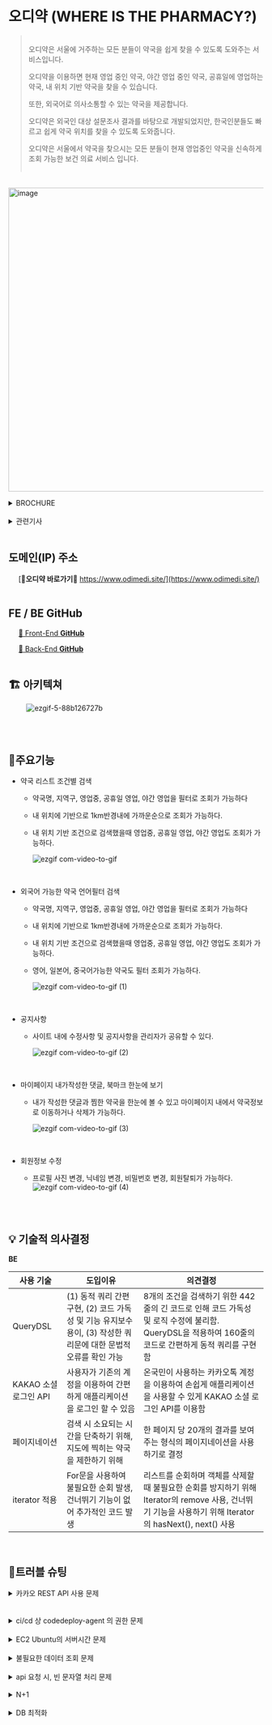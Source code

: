 # 오디약 (WHERE IS THE PHARMACY?)
> <br/>
> 오디약은 서울에 거주하는 모든 분들이 약국을 쉽게 찾을 수 있도록 도와주는 서비스입니다. 
>
> 오디약을 이용하면 현재 영업 중인 약국, 야간 영업 중인 약국, 공휴일에 영업하는 약국, 내 위치 기반 약국을 찾을 수 있습니다.
>
> 또한, 외국어로 의사소통할 수 있는 약국을 제공합니다.
>
> 오디약은 외국인 대상 설문조사 결과를 바탕으로 개발되었지만, 한국인분들도 빠르고 쉽게 약국 위치를 찾을 수 있도록 도와줍니다. 
>
> 오디약은 서울에서 약국을 찾으시는 모든 분들이 현재 영업중인 약국을 신속하게 조회 가능한 보건 의료 서비스 입니다. <br/>
> <br/>

&nbsp;&nbsp;&nbsp;&nbsp;
  <img src="https://github.com/finalProject-12/finalproject-12FE/assets/109677566/a36f6473-a4c0-46dc-83f6-43eff2c88c6c" alt="image" width="600">

<details>
<summary>BROCHURE</summary>
<div>
&nbsp;&nbsp;&nbsp;&nbsp;<img src="https://github.com/finalProject-12/finalproject-12FE/assets/109677566/3568a79d-7309-4487-a46e-ac3b15238c24" alt="image" width="600"><br/>
&nbsp;&nbsp;&nbsp;&nbsp;<img src="https://github.com/finalProject-12/finalproject-12FE/assets/109677566/73b7439f-1360-44d8-aafc-71f2dc7095f1" alt="image" width="600"><br/>
&nbsp;&nbsp;&nbsp;&nbsp;<img src="https://github.com/finalProject-12/finalproject-12FE/assets/109677566/1ccf6ab2-e06f-4949-abb2-d45cfe1410ac" alt="image" width="600"><br/>
</div>
</details>
<br/>

<details>
<summary>관련기사</summary>
<div>

> <br/>
> 
> &nbsp;&nbsp;&nbsp;&nbsp;[1999년 외국인 75% "약국이용 불편하다"](http://m.yakup.com/news/index.html?nid=2232&mode=view)
> 
> &nbsp;&nbsp;&nbsp;&nbsp;[2003년 약국방문 외국인과 원할한 의사소통](https://www.pharmnews.com/news/articleView.html?idxno=16399)
> 
> &nbsp;&nbsp;&nbsp;&nbsp;[2013년 외국인환자 만족도 높이려면 언어문제 등 지속적 해결 필요](https://www.khidi.or.kr/board/view?linkId=48729204&menuId=MENU02200)
> 
> &nbsp;&nbsp;&nbsp;&nbsp;[2021년 논문 : 의료서비스 이용 시 어려운 점은 의사소통의 어려움 22.6%](https://academic.naver.com/article.naver?doc_id=949807494)<br/>
><br/>

</div>
</details>

<br/>



## 도메인(IP) 주소
&nbsp;&nbsp;&nbsp;&nbsp;
[**💊오디약 바로가기💊** https://www.odimedi.site/](https://www.odimedi.site/)
<br/>
<br/>
## FE / BE GitHub

&nbsp;&nbsp;&nbsp;&nbsp;
[💊 Front-End **GitHub**](https://github.com/finalProject-12/finalproject-12FE)

&nbsp;&nbsp;&nbsp;&nbsp;
[💊 Back-End **GitHub**](https://github.com/finalProject-12/finalproject-12BE)
<br/>
<br/>

## 🏗 아키텍쳐

  &nbsp;&nbsp;&nbsp;&nbsp;&nbsp;&nbsp;&nbsp;&nbsp;
  ![ezgif-5-88b126727b](https://github.com/finalProject-12/finalproject-12FE/assets/109677566/147c8784-243c-4541-8375-0b98d5ff71f5)

<br/>
<br/>

## 🔎주요기능

- 약국 리스트 조건별 검색
    - 약국명, 지역구, 영업중, 공휴일 영업, 야간 영업을 필터로 조회가 가능하다
    - 내 위치에 기반으로 1km반경내에 가까운순으로 조회가 가능하다.
    - 내 위치 기반 조건으로 검색했을때 영업중, 공휴일 영업, 야간 영업도 조회가 가능하다.
    
      ![ezgif com-video-to-gif](https://github.com/finalProject-12/finalproject-12FE/assets/109677566/14545338-22b4-4b37-80ff-7388a75b7074)
    
    <br/>

- 외국어 가능한 약국 언어필터 검색
    - 약국명, 지역구, 영업중, 공휴일 영업, 야간 영업을 필터로 조회가 가능하다
    - 내 위치에 기반으로 1km반경내에 가까운순으로 조회가 가능하다.
    - 내 위치 기반 조건으로 검색했을때 영업중, 공휴일 영업, 야간 영업도 조회가 가능하다.
    - 영어, 일본어, 중국어가능한 약국도 필터 조회가 가능하다.
    
      ![ezgif com-video-to-gif (1)](https://github.com/finalProject-12/finalproject-12FE/assets/109677566/014430b9-e6f1-4aec-a898-dbcb2d2d3d4c)
    
    <br/>

- 공지사항
    
    - 사이트 내에 수정사항 및 공지사항을 관리자가 공유할 수 있다.
    
      ![ezgif com-video-to-gif (2)](https://github.com/finalProject-12/finalproject-12FE/assets/109677566/7fa445f9-52bd-47dc-bbee-1f3cf4b41e3b)
    
    <br/>

- 마이페이지 내가작성한 댓글, 북마크 한눈에 보기
    
    - 내가 작성한 댓글과 찜한 약국을 한눈에 볼 수 있고 마이페이지 내에서  약국정보로 이동하거나 삭제가 가능하다.
    
      ![ezgif com-video-to-gif (3)](https://github.com/finalProject-12/finalproject-12FE/assets/109677566/133fcf35-12bc-40ff-adc7-928ce534398b)
    
    <br/>

- 회원정보 수정
    - 프로필 사진 변경, 닉네임 변경, 비밀번호 변경, 회원탈퇴가 가능하다.
      ![ezgif com-video-to-gif (4)](https://github.com/finalProject-12/finalproject-12FE/assets/109677566/14816d18-e1b2-4c34-b22a-5d7f192554bb)

<br/>
<br/>

## 💡 기술적 의사결정

**BE**

| 사용 기술 | 도입이유 | 의견결정 |
| --- | --- | --- |
| QueryDSL | (1) 동적 쿼리 간편구현, (2) 코드 가독성 및 기능 유지보수 용이, (3) 작성한 쿼리문에 대한 문법적 오류를 확인 가능 | 8개의 조건을 검색하기 위한 442줄의 긴 코드로 인해 코드 가독성 및 로직 수정에 불리함. QueryDSL을 적용하여 160줄의 코드로 간편하게 동적 쿼리를 구현함 |
| KAKAO 소셜 로그인 API | 사용자가 기존의 계정을 이용하여 간편하게 애플리케이션을 로그인 할 수 있음 | 온국민이 사용하는 카카오톡 계정을 이용하여 손쉽게 애플리케이션을 사용할 수 있게 KAKAO 소셜 로그인 API를 이용함 |
| 페이지네이션 | 검색 시 소요되는 시간을 단축하기 위해, 지도에 찍히는 약국을 제한하기 위해 | 한 페이지 당 20개의 결과를 보여주는 형식의 페이지네이션을 사용하기로 결정 |
| iterator 적용 | For문을 사용하여 불필요한 순회 발생, 건너뛰기 기능이 없어 추가적인 코드 발생  | 리스트를 순회하며 객체를 삭제할 때 불필요한 순회를 방지하기 위해 Iterator의 remove 사용, 건너뛰기 기능을 사용하기 위해 Iterator의 hasNext(), next() 사용 |

<br/>

## 🧨트러블 슈팅
<details>
<summary>카카오 REST API 사용 문제</summary>
  <div markdown="1">
    <br/>
### 오류 내역

**`org.springframework.web.client.HttpClientErrorException$Unauthorized: 401 Unauthorized`**

- HTTP 401 상태 코드인 "Unauthorized" 에러를 의미
- 이 오류는 클라이언트가 인증되지 않았거나 인증이 유효하지 않은 경우에 발생

---

### 오류가 발생한 경로

(어떻게 하다가 오류가 발생했는지 해당 과정)

카카오 계정 연결 해제를 위해 아래 토큰을 

- 오류 코드
    
    ```java
    //토큰
    kakaoAccessToken = "Bearer  " + kakaoAccessToken;
    
    private void disconnectKakaoAccount(String kakaoAccessToken) {
    	
    		HttpHeaders headers = new HttpHeaders();
    		headers.add("Content-type", "application/x-www-form-urlencoded;charset=utf-8");
    		headers.add("Authorization", kakaoAccessToken);
    
    		MultiValueMap<String,String> body = new LinkedMultiValueMap<>();
    		body.add("message", "탈퇴 완료");
    		HttpEntity<MultiValueMap<String, String>> kakaoTokenDisconnect =
    			new HttpEntity<>(body, headers);
    		RestTemplate rt = new RestTemplate();
    		System.out.println("HTTP!!!!!!!!!!~");
    
    		ResponseEntity<String> signOut = rt.exchange(
    			"https://kapi.kakao.com/v1/user/unlink",
    			HttpMethod.POST,
    			kakaoTokenDisconnect,
    			String.class
    		);
    	}
    ```
    

---

### 오류를 해결하기 위해 시도해본 것들

Controller부터 받은 매개변수들을 Service의 마지막 로직까지 @Slf4j의 [log.info](http://log.info) 메소드를 활용해서 출력 여부를 확인 

---

### 오류 해결 방법

 kakaoAccessToken 토큰을 만들 때, 붙여주는 ‘Bearer ‘ 이 잘못 작성되어 있어서 수정함
 </div>
</details>
<br/>
<br/>
<details>
<summary>ci/cd 상 codedeploy-agent 의 권한 문제</summary>
  <div markdown="1">
<br/>
    ### 오류 내역

ci/cd를 구축하는 과정에서, codedeploy에 배포가 성공한 것 까지 확인을 했음에도
쉘스크립트([deploy.sh](http://deploy.sh/))가 구동을 하지 않는 문제가 생겼다. 
원인을 찾아보니, 소유자의 문제였다.
appspec.yml을 보면, 나는 권한을 ubuntu 로 주었지만
codedeploy-agent는 설치당시부터 root의 권한을 가지고 설치가 된 것이 문제였다.

---

### 오류가 발생한 경로

(어떻게 하다가 오류가 발생했는지 해당 과정)

- 오류 코드
    
    아래 명령어를 사용하여
    codedeploy-agent의 상태를 확인하니 아래 사진과 같은 상태로 되어
    active(running)이어야 하는 상태가 active(exited)로 되어있었다.
    
    ```jsx
    service codedeploy-agent status
    ```
    

---

### 오류를 해결하기 위해 시도해본 것들

시도1 codedeploy의 권한을 ubuntu가 아닌 root로 변경해봤다.

시도2 원래 root의 권한을 가지고 있던 codedeploy-agent의 권한을 ubuntu로 바꾸게 시도.

---

### 오류 해결 방법

`sudo service codedeploy-agent stop` 명령어를 사용하여 가동을 멈추고,
`sudo sed -i 's/""/"ubuntu"/g' /etc/init.d/codedeploy-agent` 명령어를 사용해
// /etc/init.d/codedeploy/agent에 있는 ""를 "ubuntu"으로 변경. (CodeDeploy agent를 수행할 non-root 계정)
vi /etc/init.d/codedeploy-agent 명령어를 사용해 변경 여부를 확인 후
// /opt/codedeploy/agent에 있는 모든 파일들의 소유자/그룹을 ubuntu:ubuntu으로 변경한다.

> `sudo chown ubuntu:ubuntu -R /opt/codedeploy-agent
    sudo chown ubuntu:ubuntu -R /var/log/aws/`

그리고 /etc/init.d의 codedeploy-agent.service 또한 User를 ubuntu로 입력하고
sudo service codedeploy-agent start를 실행하여 바뀐것을 최종적으로 확인하였다.

그 후 재배포를 하니, 정상적으로 cicd가 구축된 것을 확인하였다.
  </div>
  </details>
<br/>
<details>
<summary>EC2 Ubuntu의 서버시간 문제</summary>
  <div markdown="1">
    <br/>
    ### 오류 해결 방법

### 오류 내역

우리 조에서 만든 사이트에서 영업 시간을 기준으로 검색을 하는 기능이 있는데,
로직 상으로 문제가 없는 것을 확인하여도 배포한 서버에서 전부 영업이 종료된 곳으로 표시되는 문제가 발생하였다.

---

### 오류가 발생한 경로

배포를 해놓은 EC2의 Ubuntu의 서버시간이 UTC 타임존으로 설정되어 있던 것이다.
구현해야 하는 기능이 시간에 따라 달라지는 결과를 가지고 있었으므로
한국 표준시(KST)로 변경하여야 했다.

- 오류 코드
    
    ```jsx
    timedatectl
    ```
    

---

### 오류를 해결하기 위해 시도해본 것들

시도1 codedeploy의 권한을 ubuntu가 아닌 root로 변경해봤다.

시도2 원래 root의 권한을 가지고 있던 codedeploy-agent의 권한을 ubuntu로 바꾸게 시도.

---

### 오류 해결 방법

한국 표준시(KST)로 변경하기 위해 /etc/localtime을 지우고 새로 생성해주어야 한다.
먼저 현재 심볼릭 링크를 삭제하기 위해 
`sudo rm -rf /etc/localtime` 명령어 사용,
그리고 심볼릭 링크를 한국 표준시(/usr/share/zoneinfo/Asia/Seoul)로 다시 생성해준다.		
`sudo ln -s /usr/share/zoneinfo/Asia/Seoul /etc/localtime` 명령어 사용
`timedatectl` 명령어를 사용하여 타임존을 확인하고,
Local time이 KST로 변경된 것을 확인할 수 있다.
  </div>
  </details>
<br/>
<details>
<summary>불필요한 데이터 조회 문제</summary>
  <div markdown="1">
<br/>
    ### 오류 내역

엔티티 기반 데이터 조회로 인해 불필요한 필드들도 조회하여 데이터 조회 성능을 악화시키는 문제 발생

### 오류가 발생한 경로

- 오류 코드
    
    Store 엔티티 전체를 기반으로 조회하는 쿼리문이 실행됨
    
    ```java
    public List<Store> searchStoreWithinDistance(String baseRadius, String baseLatitude, String baseLongitude) {
    
    			NumberExpression<Double> distance = distance(baseLatitude, baseLongitude, store.latitude, store.longitude);
    
    			return jpaQueryFactory
    				.select(store)
    				.from(store)
    				.where(
    					withinDistance(baseLatitude, baseLongitude, store.latitude, store.longitude)
    
    				)
    				.orderBy(distance.asc())
    				.fetch();
    
    	}
    ```
    

### 오류를 해결하기 위해 시도해본 것들

시도1 : Store 엔티티를 StoreResponseDto로 변경

```java
public List<StoreResponseDto> searchStoreWithinDistance(String baseRadius, String baseLatitude, String baseLongitude) {

			NumberExpression<Double> distance = distance(baseLatitude, baseLongitude, store.latitude, store.longitude);

			return QueryResults<StoreResponseDto> results = jpaQueryFactory
				.select(Projections.constructor(StoreResponseDto.class,
					store.id, store.address, store.name, store.callNumber,
					store.weekdaysTime, store.longitude, store.latitude
					))
				.from(store)
				.where(
					withinDistance(baseLatitude, baseLongitude, store.latitude, store.longitude)

				)
				.orderBy(distance.asc())
				.fetch();
```

### 오류 해결 방법

비즈니스 로직에 필요한 데이터만 조회하기 위해 Dto 기반으로 데이터를 조회하는 코드를 작성

QueryDSL의 Projections.constructor 메소드를 이용하면 편리하게 Dto 클래스의 생성자를 호출 할 수 있음
  </div>
  </details>
<br/>
<details>
<summary>api 요청 시, 빈 문자열 처리 문제</summary>
  <div markdown="1">
<br/>
    ### 오류 내역

REST API 요청 시, 클라이언트에게 전달 받은 빈 문자열을 Null로 혼동하여 비즈니스 로직 설계에 어려움 발생

### 오류가 발생한 경로

클라이언트의 api 요청을 통해 매개 변수들을 Controller에서 받고
이를 처리할 때, null과 혼동

```java
//Controller
@GetMapping("/api/store/foreign/search")
	public ResponseEntity<Page<ForeignStoreResponse>> searchForeignStore(
		@RequestParam("page") int page,
		@RequestParam("size") int size,
		@RequestParam("storeName") String storeName,
		@RequestParam("gu") String gu,
		@RequestParam("open") boolean open,
		@RequestParam("holidayBusiness") boolean holidayBusiness,
		@RequestParam("nightBusiness") boolean nightBusiness,
		@RequestParam("english") boolean english,
		@RequestParam("chinese") boolean chinese,
		@RequestParam("japanese") boolean japanese,
		@RequestParam("radius") String radius,
		@RequestParam("latitude") String latitude, @RequestParam("longitude") String longitude,
		@AuthenticationPrincipal UserDetailsImpl userDetails){

		Page<ForeignStoreResponse> foreignStoreResponses = storeService.searchForeignStore(page, size, storeName, gu, open, holidayBusiness, nightBusiness, english, chinese, japanese, radius, latitude, longitude, userDetails);
		return ResponseEntity.status(HttpStatus.OK).body(foreignStoreResponses);
	}

```

### 오류를 해결하기 위해 시도해본 것들

시도 1 - 삼항 연산자를 이용하여 빈문자열 처리

```java
@Data
public class SearchForeignOptionRequest {
	private Integer page;
	private Integer size;
	private String storeName;
	private String gu;
	private boolean open;
	private boolean holidayBusiness;
	private boolean nightBusiness;

	private boolean english;
	private boolean chinese;
	private boolean japanese;

	private String radius;
	private String latitude;
	private String longitude;

	public MappedSearchForeignRequest toMappedSearchRequest() {
		return MappedSearchForeignRequest.builder()
			.page(page == null ? null : page.intValue())
			.size(size == null ? null : size.intValue())
			.storeName(storeName == "" ? null : storeName)
			.gu(gu == "" ? null : gu)
			.open(open == true ? true : false)
			.holidayBusiness(holidayBusiness == true ? true : false)
			.nightBusiness(nightBusiness == true ? true : false)

			.english(english == true? 1 : 0)
			.chinese(chinese  == true? 1 : 0)
			.japanese(japanese == true? 1 : 0)

			.baseRadius(radius == "" ? null : radius)
			.baseLatitude(latitude == "" ? null : latitude)
			.baseLongitude(longitude == "" ? null : longitude)
			.build();

	}
}
```

### 오류 해결 방법

객체로 데이터를 받아 삼항 연산자를 이용하여 빈문자열을 null 처리
  </div>
  </details>
<br/>
<details>
<summary>N+1</summary>
  <div markdown="1">
<br/>
    ### 오류 내역

마이페이지에서 북마크 확인하는 로직 실행 시 n+1 문제 발생

---

### 오류가 발생한 경로

- 오류 코드
    
    ```java
    public List<BookmarkResponseDto> getBookmark(Member member) {
    
    		List<Bookmark> bookmarks = bookmarkRepository.findAllByMember(member);
    		List<BookmarkResponseDto> bookmarkResponseDtos = new ArrayList<>();
    
    		for (Bookmark bookmark : bookmarks) {
    
    			Long storeId = bookmark.getStore().getId();
    			Optional<Store> storeOptional = **storeRepository.findById(storeId);**
    			Store store = storeOptional.get();
    			BookmarkResponseDto bookmarkResponseDto = new BookmarkResponseDto(store);
    
    			//공휴일 영업 확인하기
    			if (store.getHolidayTime() != null) {
    				bookmarkResponseDto.setHolidayBusiness(true);
    			}
    
    			//야간 영업 확인하기
    			if(store.getNightPharmacy() == 1){
    				bookmarkResponseDto.setNightBusiness(true);
    			}
    
    			if(store.getForeignLanguage() != null){
    				if(store.getForeignLanguage() == 1){
    					bookmarkResponseDto.setForeign(true);
    				}
    			}
    
    			//검사 끝난 dto, 리스트에 추가하기
    			bookmarkResponseDtos.add(bookmarkResponseDto);
    		}
    
    		return bookmarkResponseDtos;
    	}
    ```
    
    storeRepository.findById(storeId); (해당 코드에서 굵고 밑줄 있는 부분)에서 n+1 문제 발생
    

---

### 오류를 해결하기 위해 시도해본 것들

- 시도1
    
    ```java
    @Query("select b from Bookmark b left join fetch b.member m where m = :member")
    	List<Bookmark> findAllWithMember(@Param("member") Member member);
    ```
    
    BookmarkRepository에서 해당 메소드를 만들어 findAllByMember 대신 사용
    
    ⇒ 해결되지 않음
    
- 시도2
    
    Bookmark와 연관 관계 맺고 있는 엔티티들의 fetchType을 모두 지연 로딩으로 바꿈.
    
    ⇒ 처음에는 해결된 듯 보이지만 연관관계를 가져와야 할 때는 n+1이 해결되지 않음.
    

---

### 오류 해결 방법

```java
@Query("SELECT b " +
		"FROM Bookmark b " +
		"LEFT JOIN FETCH b.store " +
		"LEFT JOIN FETCH b.member " +
		"m WHERE m = :member")// m WHERE m = :member")
	List<Bookmark> findAllWithStore(@Param("member") Member member);
```

영속성 컨테스트에 Store 정보가 없다는 것이 문제임을 알아내어 findAllByMember 대신 직접 쿼리로 생성한 해당 메서드를 사용하였다.

- 해결 전체 코드
    
    ```
    public List<BookmarkResponseDto> getBookmark(Member member) {
    
    		List<Bookmark> bookmarks = bookmarkRepository.findAllWithStore(member);
    		List<BookmarkResponseDto> bookmarkResponseDtos = new ArrayList<>();
    
    		Iterator<Bookmark> bookmarkIterator = bookmarks.iterator();
    		while (bookmarkIterator.hasNext()) {
    
    			Bookmark bookmark = bookmarkIterator.next();
    			Store store = bookmark.getStore();
    			BookmarkResponseDto bookmarkResponseDto = new BookmarkResponseDto(store);
    			bookmarkResponseDtos.add(bookmarkResponseDto);
    
    			if (store.getHolidayTime() != null) {
    				bookmarkResponseDto.setHolidayBusiness(true);
    			}
    
    			if (store.getNightPharmacy() != 0) {
    				bookmarkResponseDto.setNightBusiness(true);
    			}
    
    			if (store.getForeignLanguage() != null) {
    				bookmarkResponseDto.setForeign(true);
    			}
    		}
    
    		return bookmarkResponseDtos;
    	}
    
    ```
    
  </div>
</details>

<br/>
<details>
<summary>DB 최적화</summary>
  <div markdown="1">
<br/>
![image](https://github.com/finalProject-12/finalproject-12BE/assets/106947027/12381202-f5d7-47ec-b294-2a02712798ba)


<br/>

<br/>
<br/>





## 👩‍👩‍👦‍👦 팀원 소개

| 역할 | 이름 | 분담 |
| --- | --- | --- |
| FE(리더) | 최유리 | [약국(외국어 가능, 일반 모두)] -  전체보기, 상세보기, 검색, 카카오맵 <br/>[북마크] - 북마크 누르기, 북마크 조회<br/>[멤버] - 회원가입 및 로그인<br/>[댓글] - 댓글CRUD<br/>[마이페이지] - 회원 정보수정(프로필이미지, 닉네임, 비밀번호변경)<br/>[공지사항] - 공지사항 CRUD<br/>[기타] - 홈화면 UI, vercel에 배포 |
| BE(부리더) | 김은서 | [약국(외국어 가능, 일반 모두)] -  전체보기, 상세보기, 검색<br/>[북마크] - 북마크 누르기, 북마크 조회<br/>[멤버] - 유저 닉네임 변경, 유저 임시 비밀번호 지급, 유저 비밀번호 변경, <br/>프로필 이미지 업로드, 회원가입 시 이메일 인증, 인증번호 검사<br/>[기타] - 검색 기능 페이지네이션, 공공 api db에 저장, 테스트 코드 (진행 중) |
| BE | 유범모 | [약국] - 외국어 가능 약국 API 불러오기(Apachi Poi)<br/>[댓글] - 댓글 관련 모든 로직<br/>[마이페이지] - 해당 회원이 작성한 댓글 목록 생성<br/>[배포] -< NGINX, EC2, RDS > <br/>&nbsp;&nbsp;&nbsp;&nbsp;&nbsp;&nbsp;&nbsp;&nbsp;&nbsp;&nbsp;&nbsp; Github Action CI/CD (S3 Bucket + CodeDeploy 이용<br/> &nbsp;&nbsp;&nbsp;&nbsp;&nbsp;&nbsp;&nbsp;&nbsp;&nbsp;&nbsp;&nbsp;&nbsp;Https 설정 <br/>[기타] - 테스트 코드 (진행중) |
| BE | 박근홍 | [멤버] - 일반 회원 가입 및 로그인, SNS 계정 로그인, 로그아웃, 회원 탈퇴<br/>[약국] - QueryDSL 적용한 검색<br/>[공지사항] - 공지사항 CRUD<br/>[관리자] - 약국 관리, 회원 관리, 댓글 관리<br/>[기타] - db 스키마 최적화  |
| 디자이너 | 김수빈 | UI/UX 디자인, PPT 디자인, 영상편집,아이디어 제공 |
|  |  |  |
